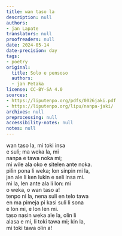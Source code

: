 ```yaml
---
title: wan taso la
description: null
authors:
- jan Lapate
translators: null
proofreaders: null
date: 2024-05-14
date-precision: day
tags:
- poetry
original:
  title: Solo e pensoso
  authors:
  - jan Petaka
license: CC-BY-SA 4.0
sources:
- https://liputenpo.org/pdfs/0026jaki.pdf
- https://liputenpo.org/lipu/nanpa-jaki/
archives: null
preprocessing: null
accessibility-notes: null
notes: null
---
```


wan taso la, mi toki insa  
e suli; ma weka la, mi  
nanpa e tawa noka mi;  
mi wile ala oko e sitelen ante noka.  
pilin pona li weka; lon sinpin mi la,  
jan ale li ken lukin e seli insa mi.  
mi la, len ante ala li lon: mi  
o weka, o wan taso a!  
tenpo ni la, nena suli en telo tawa  
en ma pimeja pi kasi suli li sona  
e lon mi, e lon len mi.  
taso nasin weka ale la, olin li  
alasa e mi, li toki tawa mi; kin la,  
mi toki tawa olin a!